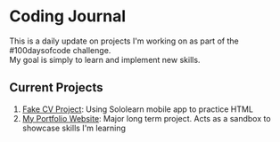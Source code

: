 <h1>Coding Journal</h1>
This is a daily update on projects I'm working on as part of the #100daysofcode challenge. 
<br>
My goal is simply to learn and implement new skills.
<br>
<h2>Current Projects</h2>
<ol>
  <li><a href="https://github.com/Zacharyjpeter/coding-journal/blob/main/Sololearn%20CV%20Project.html">Fake CV Project</a>: Using Sololearn mobile app to practice HTML
  <li><a href="https://github.com/Zacharyjpeter/coding-journal/blob/main/Cat%20Photo%20App.html>Cat Photo App</a>: Using FreeCodeCamp to practice HTML. 
  <li><a href="https://zacharyjpeter.github.io">My Portfolio Website</a>: Major long term project. Acts as a sandbox to showcase skills I'm learning</li>
</ol>
